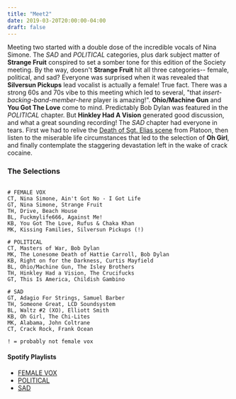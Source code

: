 ```yaml
---
title: "Meet2"
date: 2019-03-20T20:00:00-04:00
draft: false
---
```


Meeting two started with a double dose of the incredible vocals of Nina Simone.
The *SAD* and *POLITICAL* categories, plus dark subject matter of **Strange
Fruit** conspired to set a somber tone for this edition of the Society meeting.
By the way, doesn't **Strange Fruit** hit all three categories-- female,
political, and sad? Everyone was surprised when it was revealed that **Silversun
Pickups** lead vocalist is actually a female! True fact. There was a strong 60s
and 70s vibe to this meeting which led to several, "that
_insert-backing-band-member-here_ player is amazing!". **Ohio/Machine Gun** and
**You Got The Love** come to mind. Predictably Bob Dylan was featured in the
*POLITICAL* chapter. But **Hinkley Had A Vision** generated good discussion, and
what a great sounding recording! The *SAD* chapter had everyone in tears. First
we had to relive the [Death of Sgt. Elias
scene](https://www.youtube.com/watch?v=QEv3zzKyiFQ) from Platoon, then listen to
the miserable life circumstances that led to the selection of **Oh Girl**, and
finally contemplate the staggering devastation left in the wake of crack
cocaine.




### The Selections 
```

# FEMALE VOX
CT, Nina Simone, Ain't Got No - I Got Life
GT, Nina Simone, Strange Fruit
TH, Drive, Beach House
BL, Fuckmylife666, Against Me!
KB, You Got The Love, Rufus & Chaka Khan
MK, Kissing Families, Silversun Pickups (!)

# POLITICAL
CT, Masters of War, Bob Dylan
MK, The Lonesome Death of Hattie Carroll, Bob Dylan
KB, Right on for the Darkness, Curtis Mayfield
BL, Ohio/Machine Gun, The Isley Brothers
TH, Hinkley Had a Vision, The Crucifucks
GT, This Is America, Childish Gambino

# SAD
GT, Adagio For Strings, Samuel Barber
TH, Someone Great, LCD Soundsystem
BL, Waltz #2 (XO), Elliott Smith
KB, Oh Girl, The Chi-Lites
MK, Alabama, John Coltrane
CT, Crack Rock, Frank Ocean

! = probably not female vox
```

#### Spotify Playlists

- [FEMALE VOX](https://open.spotify.com/user/mathiasbomb/playlist/3goaoL6laWInHBVmXXKFTD?si=wVdx2eu8ThirB3P9HTV1aQ)
- [POLITICAL](https://open.spotify.com/user/mathiasbomb/playlist/2JVkB9vdlzA0PquqlflJJH?si=AgR1gBDCTYq_tlXJskoBWw)
- [SAD](https://open.spotify.com/user/mathiasbomb/playlist/5rFIR1G6Mbu5lGYa9ceNdX?si=BP2yN3HNSDOzOPsuBeCK1w)


